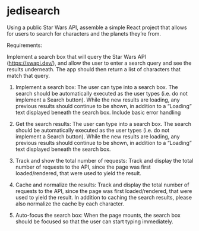 # jedisearch

Using a public Star Wars API, assemble a simple React project that allows for users to search for characters and the planets they’re from.

Requirements:

Implement a search box that will query the Star Wars API (https://swapi.dev/), and allow the user to enter a search query and see the results underneath. The app should then return a list of characters that match that query.

1. Implement a search box: The user can type into a search box. The search should be automatically executed as the user types (i.e. do not implement a Search button).
While the new results are loading, any previous results should continue to be shown, in addition to a “Loading” text displayed beneath the search box. Include basic error handling

2. Get the search results: The user can type into a search box. The search should be automatically executed as the user types (i.e. do not implement a Search button).
While the new results are loading, any previous results should continue to be shown, in addition to a “Loading” text displayed beneath the search box.

3. Track and show the total number of requests: Track and display the total number of requests to the API, since the page was first loaded/rendered, that were used to yield the result.

4. Cache and normalize the results: Track and display the total number of requests to the API, since the page was first loaded/rendered, that were used to yield the result.
 In addition to caching the search results, please also normalize the cache by each character.
 
5. Auto-focus the search box: When the page mounts, the search box should be focused so that the user can start typing immediately.

